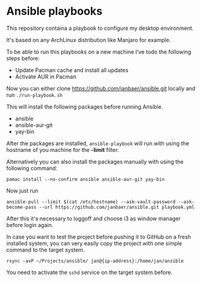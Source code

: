 # Ansible playbooks

This repository containa a playbook to configure my desktop environment.

It's based on any ArchLinux distribution like Manjaro for example.

To be able to run this playbooks on a new machine I've todo the following steps before:

- Update Pacman cache and install all updates
- Activate AUR in Pacman

Now you can either clone https://github.com/janbaer/ansible.git locally and run `./run-playbook.sh`

This will install the following packages before running Ansible.

- ansible
- ansible-aur-git
- yay-bin

After the packages are installed, `ansible-playbook` will run with using the hostname of you machine for the **-limit** filter.

Alternatively you can also install the packages manually with using the following command:

```
pamac install --no-confirm ansible ansible-aur-git yay-bin
```

Now just run

```
ansible-pull --limit $(cat /etc/hostname) --ask-vault-password --ask-become-pass --url https://github.com/janbaer/ansible.git playbook.yml
```

After this it's necessary to loggoff and choose i3 as window manager before login again.

In case you want to test the project before pushing it to GitHub on a fresh installed system, you can very easily copy the project with one simple command to the target system.

```
rsync -avP ~/Projects/ansible/ jan@{ip-address}:/home/jan/ansible
```

You need to activate the `sshd` service on the target system before.
